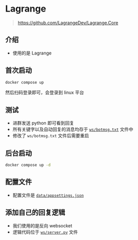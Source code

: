 # Lagrange
> https://github.com/LagrangeDev/Lagrange.Core

## 介绍
- 使用的是 Lagrange

## 首次启动
```bash
docker compose up
```

然后扫码登录即可，会登录到 linux 平台

## 测试
- 进群发送 python 即可看到回复
- 所有关键字以及自动回复的消息均存于 [`ws/botmsg.txt`](ws/botmsg.txt) 文件中
- 修改了 `ws/botmsg.txt` 文件后需要重启

## 后台启动
```bash
docker compose up -d
```

## 配置文件
- 配置文件是 [`data/appsettings.json`](data/appsettings.json)

## 添加自己的回复逻辑
- 我们使用的是反向 websocket
- 逻辑代码位于 [`ws/server.py`](ws/server.py) 文件
